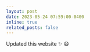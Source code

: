 ```yaml
---
layout: post
date: 2023-05-24 07:59:00-0400
inline: true
related_posts: false
---
```


Updated this website :sparkles: :smile:
